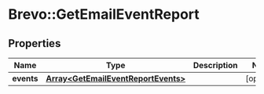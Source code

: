 # Brevo::GetEmailEventReport

## Properties
Name | Type | Description | Notes
------------ | ------------- | ------------- | -------------
**events** | [**Array&lt;GetEmailEventReportEvents&gt;**](GetEmailEventReportEvents.md) |  | [optional] 


